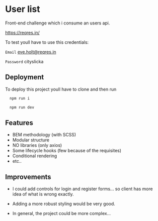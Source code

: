 # User list 

Front-end challenge which i consume an users api.

https://reqres.in/

To test youll have to use this credentials:

`Email` eve.holt@reqres.in

`Password` cityslicka




## Deployment

To deploy this project youll have to clone and then run

```bash
  npm run i
```

```bash
  npm run dev
```


## Features

- BEM methodology (with SCSS)
- Modular structure
- NO libraries (only axios)
- Some lifecycle hooks (few because of the requisites)
- Conditional rendering
- etc..
## Improvements

- I could add controls for login and register forms... so client has more idea of what is wrong exactly.

- Adding a more robust styling would be very good. 

- In general, the project could be more complex...
